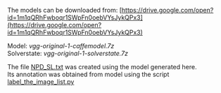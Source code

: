 The models can be downloaded from: [https://drive.google.com/open?id=1m1qQRhFwboqr1SWpFn0oebVYsJykQPx3](https://drive.google.com/open?id=1m1qQRhFwboqr1SWpFn0oebVYsJykQPx3)

Model: _vgg-original-1-caffemodel.7z_ <br>
Solverstate: _vgg-original-1-solverstate.7z_


The file [NPD_SL.txt](NPD_SL.txt.7z) was created using the model generated here.<br>
Its annotation was obtained from model using the script [label_the_image_list.py](../scripts/label_the_image_list.py)
